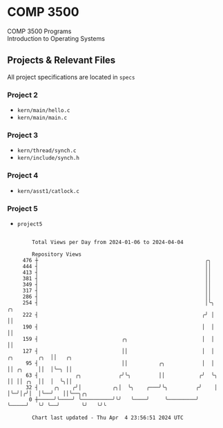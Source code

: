 # COMP 3500
COMP 3500 Programs  
Introduction to Operating Systems  
## Projects & Relevant Files
All project specifications are located in `specs`
### Project 2
- `kern/main/hello.c`
- `kern/main/main.c`
### Project 3
- `kern/thread/synch.c`
- `kern/include/synch.h`
### Project 4
- `kern/asst1/catlock.c`
### Project 5
- `project5`

```

        Total Views per Day from 2024-01-06 to 2024-04-04

        Repository Views
     476 ┼                                                      ╭╮
     444 ┤                                                      ││
     413 ┤                                                      ││
     381 ┤                                                      ││
     349 ┤                                                      ││
     317 ┤                                                      ││
     286 ┤                                                      ││
     254 ┤                                                      │╰╮                    ╭╮
     222 ┤                                                     ╭╯ │                    ││
     190 ┤                                                     │  │                    ││
     159 ┤                           ╭╮                        │  │                    ││
     127 ┤                           ││                        │  │      ╭╮        ╭╮  ││   ╭╮
      95 ┤                           ││          ╭╮            │  │      ││ ╭╮     ││  │╰─╮ ││
      63 ┤            ╭╮            ╭╯╰╮         ││           ╭╯  ╰╮     ││ ││ ╭╮  ││  │  ╰╮││
      32 ┤     ╭╮    ╭╯│          ╭╮│  ╰╮    ╭───╯╰╮         ╭╯    │     │╰─╯│╭╯│  │╰──╯   ││╰──╮╭╮
       0 ┼─────╯╰────╯ ╰──────────╯╰╯   ╰────╯     ╰─────────╯     ╰─────╯   ╰╯ ╰──╯       ╰╯   ╰╯╰

        Chart last updated - Thu Apr  4 23:56:51 2024 UTC
        
```
